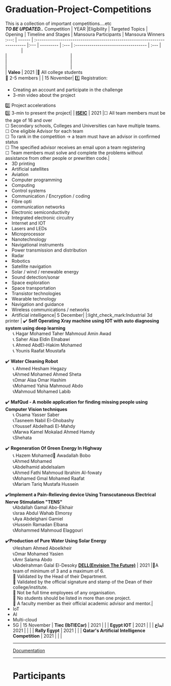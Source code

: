 # Graduation-Project-Competitions
This is a collection of important competitions....etc
<br/>***TO BE UPDATED..***
Competition  | YEAR |Eligibility | Targeted Topics | Opening  | Timeline and Stages | Mansoura Participants | Mansoura Winners
:---:  | ------ | :-------------------------------------------------------------------------  |:---  | --------- | :---  | :-----------------------------------  | :--- 
|<img width=50/>|<img width=1000/>|<img width=200/>|<img width=500/>|<img width=200/>|<img width=500/>|<img width=200/>|<img width=500/>|
**Valeo**  | 2021 |:black_square_button: All college students  <br />:black_square_button: 2-5 members |  | 15 November| :one: Registration: <ul><li>Creating an account and participate in the challenge <li> 3-min video about the project </ul>:two: Project accelerations </ul><br/>:three: 3-min to present the project|  |
**[ISEIC](https://iseic-adc.org/)**  | 2021 |&#9744; All team members must be the age of 16 and over  <br/>&#9744; Secondary schools, Colleges and Universities can have multiple teams.   <br />&#9744; One eligible Advisor for each team  <br />&#9744; To rank in the competition &#8594; a team must have an advisor in confirmed status<br />&#9744; The specified advisor receives an email upon a team registering <br />&#9744; Team members must solve and complete the problems without assistance from other people or prewritten code.|<li>3D printing<li>Artificial satellites<li>Aviation<li>Computer programming<li>Computing<li>Control systems<li>Communication / Encryption / coding<li>Fibre opti<li>communication networks<li>Electronic semiconductivity<li>Integrated electronic circuitry<li>Internet and IOT<li>Lasers and LEDs<li>Microprocessor<li>Nanotechnology<li>Navigational instruments<li>Power transmission and distribution<li>Radar<li>Robotics<li>Satellite navigation<li>Solar / wind / renewable energy<li>Sound detection/sonar<li>Space exploration<li>Space transportation<li>Transistor technologies<li>Wearable technology<li>Navigation and guidance<li>Wireless communications / networks<li>Artificial intelligence| 5 December| |:light_check_mark:Industrial 3d printer | :heavy_check_mark: **Self Operating Xray machine using IOT with auto diagnosing system using deep learning** <ul> :telephone_receiver: Hagar Mohamed Taher Mahmoud Amin Awad<br/>:telephone_receiver: Saher Alaa Eldin Elnabawi<br/>:telephone_receiver: Ahmed AbdEl-Hakim Mohamed<br/>:telephone_receiver: Younis Raafat Moustafa </ul>:heavy_check_mark: **Water Cleaning Robot** <ul>:telephone_receiver: Ahmed Hesham Hegazy<br/>:telephone_receiver:Ahmed Mohamed Ahmed Sheta<br/>:telephone_receiver:Omar Alaa Omar Hashim<br/>:telephone_receiver:Mohamed Yahia Mahmoud Abdo<br/>:telephone_receiver:Mahmoud Mohamed Labib </ul>:heavy_check_mark: **MafQud - A mobile application for finding missing people using Computer Vision techniques** <ul>:telephone_receiver: Osama Yasser Saber<br/>:telephone_receiver:Tasneem Nabil El-Ghobashy<br/>:telephone_receiver:Youssef Abdelhadi El-Mahdy<br/>:telephone_receiver:Marwa Kamel Mokalad Ahmed Hamdy<br/>:telephone_receiver:Shehata </ul>:heavy_check_mark: **Regeneration Of Green Energy In Highway** <ul>:telephone_receiver: Hazem Mohamed ِAwadallah Bobo<br/>:telephone_receiver:Ahmed Mohamed<br/>:telephone_receiver:Abdelhamid abdelsalam<br/>:telephone_receiver:Ahmed Fathi Mahmoud Ibrahim Al-fowaty<br/>:telephone_receiver:Mohamed Gmal Mohamed Raafat<br/>:telephone_receiver:Mariam Tariq Mustafa Hussein </ul> :heavy_check_mark:**Implement a Pain-Relieving device Using Transcutaneous Electrical Nerve Stimulation "TENS"** <ul>:telephone_receiver:Abdallah Gamal Abo-Elkhair<br/>:telephone_receiver:Israa Abdul Wahab Elmorsy<br/>:telephone_receiver:Aya Abdelghani Gamiel<br/>:telephone_receiver:Hussein Ramadan Elbana<br/>:telephone_receiver:Mohammed Mahmoud Elaggouri </ul> :heavy_check_mark:**Production of Pure Water Using Solar Energy** <ul>:telephone_receiver:Hesham Ahmed Aboelkheir<br/>:telephone_receiver:Omar Mohamed Yasien<br/>:telephone_receiver:Amr Salama Abdo<br/>:telephone_receiver:Abdelrahman Galal El-Desoky
**[DELL(Envision The Future)](https://emcenvisionthefuture.com/)** | 2021 |:black_square_button:A team of minimum of 3 and a maximum of 6.<br />:black_square_button: Validated by the Head of their Department.<br />:black_square_button: Validated by the official signature and stamp of the Dean of their college/institute.<br />:black_square_button: Not be full time employees of any organisation.<br />:black_square_button: No students should be listed in more than one project.<br />:black_square_button: A faculty member as their official academic advisor and mentor.|<li>IoT<br/><li>AI<br/><li>Multi-cloud<br/><li> 5G | 15 November |
**Tiec (IbTIECar)**  | 2021 |   |       |
**Egypt IOT**  | 2021 |   |       |
**ابداع** | 2021 |   |       |
**Rally Egypt**  | 2021 |   |       |
**Qatar's Artificial Intelligence Competition** | 2021 |   |       |
 ___

[Documentation](https://docs.google.com/document/d/1v2MFjTeXVsTtnqSkYqkgJU2x7aWQv7Lbx6X5hqaN8as/edit#heading=h.b43fglan7o89)
___


# Participants
